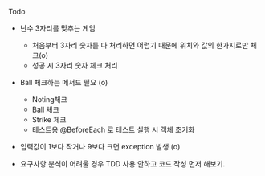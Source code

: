 Todo

- 난수 3자리를 맞추는 게임
	- 처음부터 3자리 숫자를 다 처리하면 어렵기 때문에 위치와 값의 한가지로만 체크(o)
	- 성공 시 3자리 숫자 체크 처리

- Ball 체크하는 메서드 필요 (o)
	- Noting체크
	- Ball 체크
	- Strike 체크
	- 테스트용 @BeforeEach 로 테스트 실행 시 객체 초기화
	
- 입력값이 1보다 작거나 9보다 크면 exception 발생 (o)

- 요구사항 분석이 어려울 경우 TDD 사용 안하고 코드 작성 먼저 해보기.
